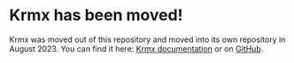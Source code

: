 # Krmx has been moved!
Krmx was moved out of this repository and moved into its own repository in August 2023. You can find it here: [Krmx documentation](https://simonkarman.github.io/krmx) or on [GitHub](https://github.com/simonkarman/krmx/).
